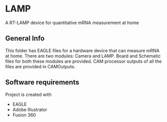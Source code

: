 # LAMP
A RT-LAMP device for quantitative mRNA measurement at home

## General Info
This folder has EAGLE files for a hardware device that can measure mRNA
at home. There are two modules: Camera and LAMP. Board and Schematic files
for both these modules are provided. CAM processor outputs of all the files
are provided in CAMOutputs.

## Software requirements
Project is created with
* EAGLE
* Adobe Illustrator
* Fusion 360
